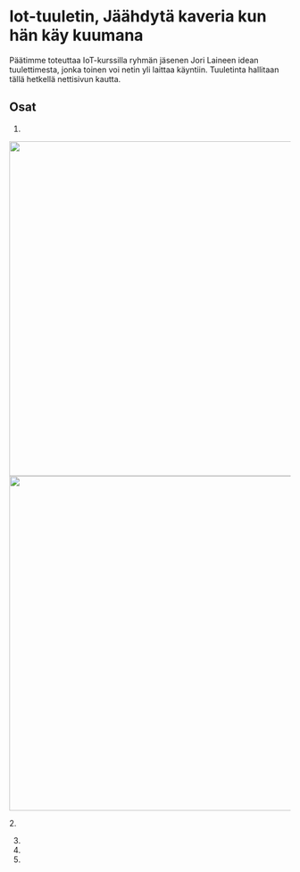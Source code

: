 # Iot-tuuletin, Jäähdytä kaveria kun hän käy kuumana

Päätimme toteuttaa IoT-kurssilla ryhmän jäsenen Jori Laineen idean tuulettimesta, jonka toinen voi netin yli laittaa käyntiin. Tuuletinta hallitaan tällä hetkellä nettisivun kautta.

## Osat

1.
<p align="center">
  <img src="https://github.com/joonaleppalahti/arctic-iot/img/1.jpg" width="600"/>
  <img src="https://github.com/joonaleppalahti/arctic-iot/img/2.jpg" width="600"/>
</p>
2.

3.

4.

5.
